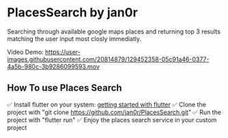 # PlacesSearch by jan0r

Searching through available google maps places and returning top 3 results matching the user input most closly immediatly.

Video Demo:
https://user-images.githubusercontent.com/20814879/129452358-05c91a46-0377-4a5b-980c-3b9286099593.mov



## How To use Places Search

  ✅   Install flutter on your system: [getting started with flutter](https://flutter.dev/docs/get-started/install) 
  ✅   Clone the project with "git clone https://github.com/jan0r/PlacesSearch.git"
  ✅   Run the project with "flutter run"
  ✅   Enjoy the places search service in your custom project











